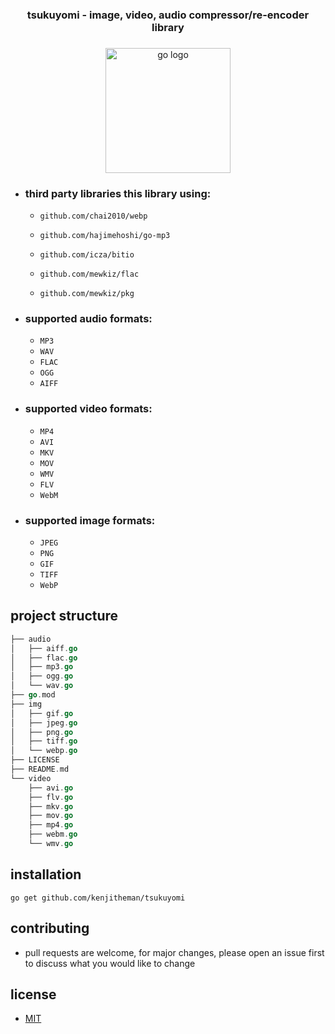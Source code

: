 <h3 align="center">tsukuyomi - image, video, audio compressor/re-encoder library</h3>

###

<div align="center">
  <img src="https://cdn.jsdelivr.net/gh/devicons/devicon/icons/go/go-original.svg" height="200" alt="go logo"  />
</div>

###

- ### third party libraries this library using:

  - `github.com/chai2010/webp`
  
  - `github.com/hajimehoshi/go-mp3`
  
  - `github.com/icza/bitio`
  
  - `github.com/mewkiz/flac`
  
  - `github.com/mewkiz/pkg`

- ### supported audio formats:

  - `MP3`
  - `WAV`
  - `FLAC`
  - `OGG`
  - `AIFF`

- ### supported video formats:

  - `MP4`
  - `AVI`
  - `MKV`
  - `MOV`
  - `WMV`
  - `FLV`
  - `WebM`

- ### supported image formats:

  - `JPEG`
  - `PNG`
  - `GIF`
  - `TIFF`
  - `WebP`

## project structure

```go
├── audio
│   ├── aiff.go
│   ├── flac.go
│   ├── mp3.go
│   ├── ogg.go
│   └── wav.go
├── go.mod
├── img
│   ├── gif.go
│   ├── jpeg.go
│   ├── png.go
│   ├── tiff.go
│   └── webp.go
├── LICENSE
├── README.md
└── video
    ├── avi.go
    ├── flv.go
    ├── mkv.go
    ├── mov.go
    ├── mp4.go
    ├── webm.go
    └── wmv.go
```

## installation

```shell
go get github.com/kenjitheman/tsukuyomi
```

## contributing

- pull requests are welcome, for major changes, please open an issue first to
  discuss what you would like to change

## license

- [MIT](https://choosealicense.com/licenses/mit/)
